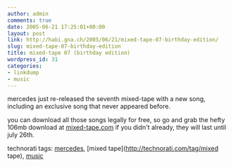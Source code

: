```yaml
---
author: admin
comments: true
date: 2005-06-21 17:25:01+00:00
layout: post
link: http://habi.gna.ch/2005/06/21/mixed-tape-07-birthday-edition/
slug: mixed-tape-07-birthday-edition
title: mixed-tape 07 (birthday edition)
wordpress_id: 31
categories:
- linkdump
- music
---
```



mercedes just re-released the seventh mixed-tape with a new song, including an exclusive song that never appeared before.
  
you can download all those songs legally for free, so go and grab the hefty 106mb download at [mixed-tape.com](http://www.mercedes-benz.com/mixedtape) if you didn't already, they will last until july 26th.





technorati tags: [mercedes](http://technorati.com/tag/mercedes), [mixed tape](http://technorati.com/tag/mixed tape), [music](http://technorati.com/tag/music)
